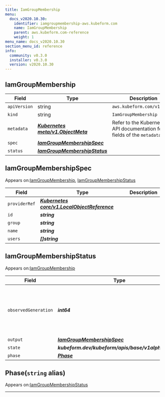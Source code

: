 ```yaml
---
title: IamGroupMembership
menu:
  docs_v2020.10.30:
    identifier: iamgroupmembership-aws.kubeform.com
    name: IamGroupMembership
    parent: aws.kubeform.com-reference
    weight: 1
menu_name: docs_v2020.10.30
section_menu_id: reference
info:
  community: v0.3.0
  installer: v0.3.0
  version: v2020.10.30
---
```


## IamGroupMembership
| Field | Type | Description |
| ------ | ----- | ----------- |
| `apiVersion` | string | `aws.kubeform.com/v1alpha1` |
|    `kind` | string | `IamGroupMembership` |
| `metadata` | ***[Kubernetes meta/v1.ObjectMeta](https://v1-18.docs.kubernetes.io/docs/reference/generated/kubernetes-api/v1.18/#objectmeta-v1-meta)***|Refer to the Kubernetes API documentation for the fields of the `metadata` field.|
| `spec` | ***[IamGroupMembershipSpec](#iamgroupmembershipspec)***||
| `status` | ***[IamGroupMembershipStatus](#iamgroupmembershipstatus)***||
## IamGroupMembershipSpec

Appears on:[IamGroupMembership](#iamgroupmembership), [IamGroupMembershipStatus](#iamgroupmembershipstatus)

| Field | Type | Description |
| ------ | ----- | ----------- |
| `providerRef` | ***[Kubernetes core/v1.LocalObjectReference](https://v1-18.docs.kubernetes.io/docs/reference/generated/kubernetes-api/v1.18/#localobjectreference-v1-core)***||
| `id` | ***string***||
| `group` | ***string***||
| `name` | ***string***||
| `users` | ***[]string***||
## IamGroupMembershipStatus

Appears on:[IamGroupMembership](#iamgroupmembership)

| Field | Type | Description |
| ------ | ----- | ----------- |
| `observedGeneration` | ***int64***| ***(Optional)*** Resource generation, which is updated on mutation by the API Server.|
| `output` | ***[IamGroupMembershipSpec](#iamgroupmembershipspec)***| ***(Optional)*** |
| `state` | ***kubeform.dev/kubeform/apis/base/v1alpha1.State***| ***(Optional)*** |
| `phase` | ***[Phase](#phase)***| ***(Optional)*** |
## Phase(`string` alias)

Appears on:[IamGroupMembershipStatus](#iamgroupmembershipstatus)

---
